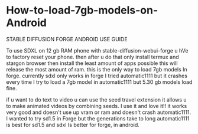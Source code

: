 # How-to-load-7gb-models-on-Android
STABLE DIFFUSION FORGE ANDROID USE GUIDE





To use SDXL on 12 gb RAM phone with stable-diffusion-webui-forge u hVe to factory reset your phone.  then after u do that only install termux and stargon browser then install  the least amount of apps possible this will release the most amount of ram. this is the only way to load 7gb models In forge. currently sdxl only works in forge I tried automatic1111 but it crashes every time I try to load a 7gb model in automatic1111 but 5.30 gb models load fine. 



if u want to do text to video u can use the seed travel extension   it allows u to make animated videos by combining seeds. I use it and love it!! it works very good and doesn't use up vram or ram and doesn't crash automatic1111. I wanted to try sd1.5 in
Forge but the generations take to long
automatic1111 is best for sd1.5 and sdxl Is better for forge, in android.
